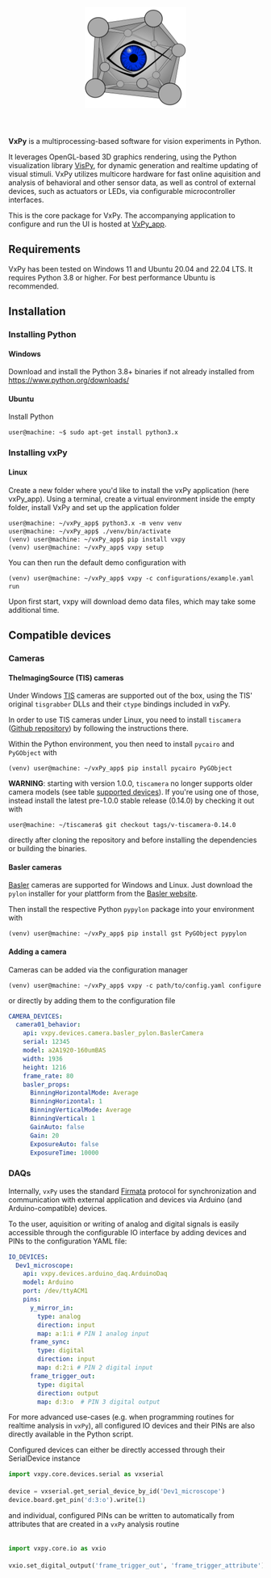 <h1 align="center">
<img src="https://raw.githubusercontent.com/thladnik/vxpy/d535fb2760869eaf18000ba0d6425815b8cd8f03/vxpy/vxpy_icon.svg" width="200">
</h1><br>

**VxPy** is a multiprocessing-based software for vision experiments in Python. 

It leverages OpenGL-based 3D graphics rendering, using the Python visualization library [VisPy](https://github.com/vispy/vispy), for dynamic generation and realtime updating of visual stimuli. VxPy utilizes multicore hardware for fast online aquisition and analysis of behavioral and other sensor data, as well as control of external devices, such as actuators or LEDs, via configurable microcontroller interfaces. 

This is the core package for VxPy. The accompanying application to configure and run the UI is hosted at [VxPy_app](https://github.com/thladnik/vxPy_app).

## Requirements

VxPy has been tested on Windows 11 and Ubuntu 20.04 and 22.04 LTS. It requires Python 3.8 or higher. For best performance Ubuntu is recommended.

## Installation

### Installing Python

#### Windows
Download and install the Python 3.8+ binaries if not already installed from https://www.python.org/downloads/

#### Ubuntu

Install Python 
```console
user@machine: ~$ sudo apt-get install python3.x 
```

### Installing vxPy

#### Linux

Create a new folder where you'd like to install the vxPy application (here vxPy_app).
Using a terminal, create a virtual environment inside the empty folder, install VxPy and set up the application folder 
```console
user@machine: ~/vxPy_app$ python3.x -m venv venv
user@machine: ~/vxPy_app$ ./venv/bin/activate
(venv) user@machine: ~/vxPy_app$ pip install vxpy
(venv) user@machine: ~/vxPy_app$ vxpy setup
```

You can then run the default demo configuration with
```console
(venv) user@machine: ~/vxPy_app$ vxpy -c configurations/example.yaml run
```
Upon first start, vxpy will download demo data files, which may take some additional time.

## Compatible devices

### Cameras

#### TheImagingSource (TIS) cameras
Under Windows [TIS](https://www.theimagingsource.de/) cameras are supported out of the box, using the TIS' original `tisgrabber` DLLs and their `ctype` bindings included in vxPy.

In order to use TIS cameras under Linux, you need to install `tiscamera` ([Github repository](https://github.com/TheImagingSource/tiscamera)) by following the instructions there. 

Within the Python environment, you then need to install `pycairo` and `PyGObject` with
```console
(venv) user@machine: ~/vxPy_app$ pip install pycairo PyGObject
```

**WARNING**: starting with version 1.0.0, `tiscamera` no longer supports older camera models (see table [supported devices](https://www.theimagingsource.com/en-us/documentation/tiscamera/supported-devices.html)). 
If you're using one of those, instead install the latest pre-1.0.0 stable release (0.14.0) by checking it out with
```console
user@machine: ~/tiscamera$ git checkout tags/v-tiscamera-0.14.0
```
directly after cloning the repository and before installing the dependencies or building the binaries.

#### Basler cameras

[Basler](https://www.baslerweb.com/) cameras are supported for Windows and Linux. Just download the `pylon` installer for your plattform from the [Basler website](https://www.baslerweb.com/de/downloads/downloads-software/#type=pylonsoftware;language=all;version=all).

Then install the respective Python `pypylon` package into your environment with
```console
(venv) user@machine: ~/vxPy_app$ pip install gst PyGObject pypylon
```

#### Adding a camera

Cameras can be added via the configuration manager
```console
(venv) user@machine: ~/vxPy_app$ vxpy -c path/to/config.yaml configure
```

or directly by adding them to the configuration file
```YAML
CAMERA_DEVICES:
  camera01_behavior:
    api: vxpy.devices.camera.basler_pylon.BaslerCamera
    serial: 12345
    model: a2A1920-160umBAS
    width: 1936
    height: 1216
    frame_rate: 80
    basler_props:
      BinningHorizontalMode: Average
      BinningHorizontal: 1
      BinningVerticalMode: Average
      BinningVertical: 1
      GainAuto: false
      Gain: 20
      ExposureAuto: false
      ExposureTime: 10000
```

### DAQs 

Internally, `vxPy` uses the standard [Firmata](https://github.com/firmata/arduino) protocol for synchronization and communication with external application and devices via Arduino (and Arduino-compatible) devices. 

To the user, aquisition or writing of analog and digital signals is easily accessible through the configurable IO interface by adding devices and PINs to the configuration YAML file:
```YAML
IO_DEVICES:
  Dev1_microscope:
    api: vxpy.devices.arduino_daq.ArduinoDaq
    model: Arduino
    port: /dev/ttyACM1
    pins:
      y_mirror_in:
        type: analog
        direction: input
        map: a:1:i # PIN 1 analog input
      frame_sync:
        type: digital
        direction: input
        map: d:2:i # PIN 2 digital input
      frame_trigger_out:
        type: digital
        direction: output
        map: d:3:o  # PIN 3 digital output
```

For more advanced use-cases (e.g. when programming routines for realtime analysis in `vxPy`), all configured IO devices and their PINs are also directly available in the Python script. 

Configured devices can either be directly accessed through their SerialDevice instance
```Python
import vxpy.core.devices.serial as vxserial

device = vxserial.get_serial_device_by_id('Dev1_microscope')
device.board.get_pin('d:3:o').write(1)
```

and individual, configured PINs can be written to automatically from attributes that are created in a `vxPy` analysis routine
```Python

import vxpy.core.io as vxio

vxio.set_digital_output('frame_trigger_out', 'frame_trigger_attribute') 
```

